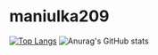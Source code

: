 # maniulka209
[![Top Langs](https://github-readme-stats.vercel.app/api/top-langs/?username=maniulka209&layout=compact)](https://github.com/anuraghazra/github-readme-stats)
![Anurag's GitHub stats](https://github-readme-stats.vercel.app/api?username=anuraghazra&show_icons=true&theme=radical)
